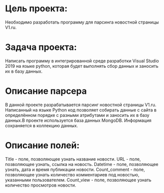 # Цель проекта:
Необходимо разработать программу для парсинга новостной страницы V1.ru.

# Задача проекта:
Написать программу в интегрированной среде разработки Visual Studio 2019 на языке python, которая будет выполнять сбор данных и заносить их в базу данных.
# Описание парсера
В данной проекте разрабатывается парсинг новостной страницы V1.ru. Написанный на языке Python код позволяет собирать данные с сайта в определённом порядке с разными атрибутами и заносить их в базу данных.В проекте используется база данных MongoDB. Информация  сохраняется в коллекцию данных.

# Описание полей:
Title - поле, позволяющее узнать название новости.
URL - поле, позволяющее узнать, ссылка на новость.
Datetime - поле, позволяющее узнать, дата и время публикации новости.
Count_comment - поле, позволяющее узнать количество комментариев под новостью, указанными пользователем.
Count_view - поле, позволяющее узнать количество просмотров новости.



